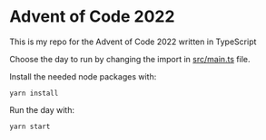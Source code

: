 # Advent of Code 2022
This is my repo for the Advent of Code 2022 written in TypeScript

Choose the day to run by changing the import in [src/main.ts](src/main.ts) file.

Install the needed node packages with:
```
yarn install
```

Run the day with:
```
yarn start
```
